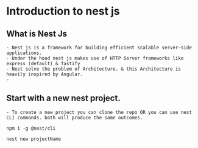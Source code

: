 # Introduction to nest js

## What is Nest Js

    - Nest js is a framework for building efficient scalable server-side applications.
    - Under the hood nest js makes use of HTTP Server frameworks like express (default) & fastify
    - Nest solve the problem of Architecture. & this Architecture is heavily inspired by Angular.
    -

## Start with a new nest project.

    - To create a new project you can clone the repo OR you can use nest CLI commands. both will produce the same outcomes.

```
npm i -g @nest/cli
```

```
nest new projectName
```
